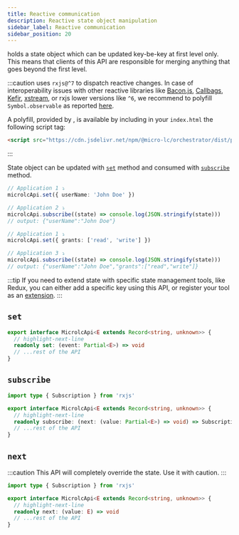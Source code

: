 ```yaml
---
title: Reactive communication
description: Reactive state object manipulation
sidebar_label: Reactive communication
sidebar_position: 20
---
```


<micro-lc></micro-lc> holds a state object which can be updated key-be-key at first level only. This means that clients
of this API are responsible for merging anything that goes beyond the first level.

:::caution
<micro-lc></micro-lc> uses `rxjs@^7` to dispatch reactive changes. In case of interoperability issues with
other reactive libraries like [Bacon.js](https://github.com/baconjs/bacon.js),
[Callbags](https://github.com/callbag/callbag),
[Kefir](https://github.com/kefirjs/kefir), [xstream](https://github.com/staltz/xstream), or rxjs lower versions like `^6`,
we recommend to polyfill `Symbol.observable` as reported [here](https://ncjamieson.com/how-to-use-interop-observables/).

A polyfill, provided by <micro-lc></micro-lc>, is available by including in your `index.html` the following
script tag:

```html
<script src="https://cdn.jsdelivr.net/npm/@micro-lc/orchestrator/dist/polyfills/symbol-observable.js"></script>
```

:::

State object can be updated with [`set`](#set) method and consumed with [`subscribe`](#subscribe) method.

```typescript
// Application 1 ⤵
microlcApi.set({ userName: 'John Doe' })

// Application 2 ⤵
microlcApi.subscribe((state) => console.log(JSON.stringify(state)))
// output: {"userName":"John Doe"}

// Application 1 ⤵
microlcApi.set({ grants: ['read', 'write'] })

// Application 3 ⤵
microlcApi.subscribe((state) => console.log(JSON.stringify(state)))
// output: {"userName":"John Doe","grants":["read","write"]}
```

:::tip
If you need to extend state with specific state management tools, like Redux, you can either add a specific key using
this API, or register your tool as an [extension](./extensions.md).
:::

## `set`

```typescript
export interface MicrolcApi<E extends Record<string, unknown>> {
  // highlight-next-line
  readonly set: (event: Partial<E>) => void
  // ...rest of the API
}
```

## `subscribe`

```typescript
import type { Subscription } from 'rxjs'

export interface MicrolcApi<E extends Record<string, unknown>> {
  // highlight-next-line
  readonly subscribe: (next: (value: Partial<E>) => void) => Subscription
  // ...rest of the API
}
```

## `next`

:::caution
This API will completely override the state. Use it with caution.
:::

```typescript
import type { Subscription } from 'rxjs'

export interface MicrolcApi<E extends Record<string, unknown>> {
  // highlight-next-line
  readonly next: (value: E) => void
  // ...rest of the API
}
```
